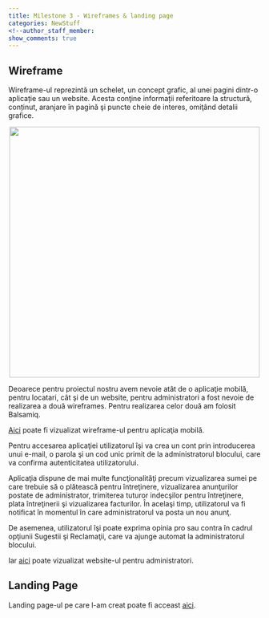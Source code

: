 ```yaml
---
title: Milestone 3 - Wireframes & landing page
categories: NewStuff
<!--author_staff_member:
show_comments: true
---
```


## Wireframe
Wireframe-ul reprezintă un schelet, un concept grafic, al unei pagini dintr-o aplicație sau un website. Acesta conţine informații referitoare la structură, conținut, aranjare în pagină şi puncte cheie de interes, omiţând detalii grafice.

<center>
<img src="https://github.com/rptoma/Flaty/raw/master/_posts/validare/wireframe.jpeg" width="500">
</center>

Deoarece pentru proiectul nostru avem nevoie atât de o aplicaţie mobilă, pentru locatari, cât şi de un website, pentru administratori a fost nevoie de realizarea a două wireframes.
Pentru realizarea celor două am folosit Balsamiq.

[Aici](https://balsamiq.cloud/subyp15/p3mqx5g) poate fi vizualizat wireframe-ul pentru aplicaţia mobilă.

Pentru accesarea aplicaţiei utilizatorul îşi va crea un cont prin introducerea unui e-mail, o parola şi un cod unic primit de la administratorul blocului, care va confirma autenticitatea utilizatorului.

Aplicaţia dispune de mai multe funcţionalităţi precum vizualizarea sumei pe care trebuie să o plătească pentru întreţinere, vizualizarea anunţurilor postate de administrator, trimiterea tuturor indecşilor pentru întreţinere, plata întreţinerii şi vizualizarea facturilor. În acelaşi timp, utilizatorul va fi notificat în momentul în care administratorul va posta un nou anunţ.

De asemenea, utilizatorul îşi poate exprima opinia pro sau contra în cadrul opţiunii Sugestii şi Reclamaţii, care va ajunge automat la administratorul blocului.

Iar [aici](https://balsamiq.cloud/subyp15/pkaaf26) poate vizualizat website-ul pentru administratori.


## Landing Page
Landing page-ul pe care l-am creat poate fi acceast [aici](https://rptoma.github.io/Flaty-landing-page-2/).